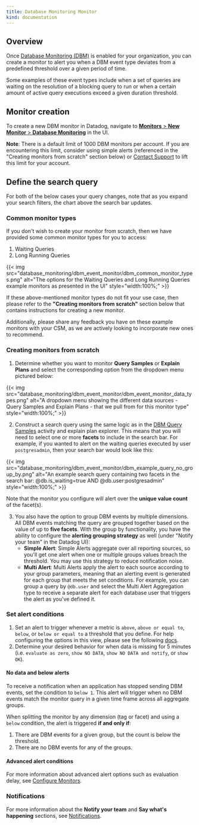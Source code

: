 ```yaml
---
title: Database Monitoring Monitor
kind: documentation
---
```



## Overview

Once [Database Monitoring (DBM)][1] is enabled for your organization, you can create a monitor to alert you when a DBM event type deviates from a predefined threshold over a given period of time.

Some examples of these event types include when a set of queries are waiting on the resolution of a blocking query to run or when a certain amount of active query executions exceed a given duration threshold.

## Monitor creation

To create a new DBM monitor in Datadog, navigate to [**Monitors** > **New Monitor** > **Database Monitoring**][2] in the UI.

<div class="alert alert-info"><strong>Note</strong>: There is a default limit of 1000 DBM monitors per account. If you are encountering this limit, consider using simple alerts (referenced in the "Creating monitors from scratch" section below) or <a href="/help/">Contact Support</a> to lift this limit for your account.</div>

## Define the search query

For both of the below cases your query changes, note that as you expand your search filters, the chart above the search bar updates.

### Common monitor types

If you don't wish to create your monitor from scratch, then we have provided some common monitor types for you to access:
1. Waiting Queries
2. Long Running Queries

{{< img src="database_monitoring/dbm_event_monitor/dbm_common_monitor_types.png" alt="The options for the Waiting Queries and Long Running Queries example monitors as presented in the UI" style="width:100%;" >}}

If these above-mentioned monitor types do not fit your use case, then please refer to the **"Creating monitors from scratch"** section below that contains instructions for creating a new monitor. 

Additionally, please share any feedback you have on these example monitors with your CSM, as we are actively looking to incorporate new ones to recommend.

### Creating monitors from scratch

1. Determine whether you want to monitor **Query Samples** or **Explain Plans** and select the corresponding option from the dropdown menu pictured below:

{{< img src="database_monitoring/dbm_event_monitor/dbm_event_monitor_data_types.png" alt="A dropdown menu showing the different data sources - Query Samples and Explain Plans - that we pull from for this monitor type" style="width:100%;" >}}

2. Construct a search query using the same logic as in the <a href="https://docs.datadoghq.com/database_monitoring/query_samples/">DBM Query Samples</a> activity and explain plan explorer. This means that you will need to select one or more **facets** to include in the search bar. For example, if you wanted to alert on the waiting queries executed by user `postgresadmin`, then your search bar would look like this:

{{< img src="database_monitoring/dbm_event_monitor/dbm_example_query_no_group_by.png" alt="An example search query containing two facets in the search bar: @db.is_waiting=true AND @db.user:postgresadmin" style="width:100%;" >}}

Note that the monitor you configure will alert over the **unique value count** of the facet(s).

3. You also have the option to group DBM events by multiple dimensions. All DBM events matching the query are grouped together based on the value of up to **five facets**. With the group by functionality, you have the ability to configure the **alerting grouping strategy** as well (under "Notify your team" in the Datadog UI):
    * **Simple Alert**: Simple Alerts aggregate over all reporting sources, so you'll get one alert when one or multiple groups values breach the threshold. You may use this strategy to reduce notification noise.
    * **Multi Alert**: Multi Alerts apply the alert to each source according to your group parameters, meaning that an alerting event is generated for each group that meets the set conditions. For example, you can group a query by `@db.user` and select the Multi Alert Aggregation type to receive a separate alert for each database user that triggers the alert as you've defined it.

### Set alert conditions

1. Set an alert to trigger whenever a metric is `above`, `above or equal to`, `below`, or `below or equal to` a threshold that you define. For help configuring the options in this view, please see the following <a href="https://docs.datadoghq.com/monitors/configuration/?tab=thresholdalert#thresholds">docs</a>.
2. Determine your desired behavior for when data is missing for 5 minutes (i.e. `evaluate as zero`, `show NO DATA`, `show NO DATA and notify`, or `show OK`).

#### No data and below alerts

To receive a notification when an application has stopped sending DBM events, set the condition to `below 1`. This alert will trigger when no DBM events match the monitor query in a given time frame across all aggregate groups.

When splitting the monitor by any dimension (tag or facet) and using a `below` condition, the alert is triggered **if and only if**:
1. There are DBM events for a given group, but the count is below the threshold.
2. There are no DBM events for any of the groups.

#### Advanced alert conditions

For more information about advanced alert options such as evaluation delay, see [Configure Monitors][3].

### Notifications
For more information about the **Notify your team** and **Say what's happening** sections, see [Notifications][4].

[1]: /database_monitoring/
[2]: https://app.datadoghq.com/monitors/create/databases
[3]: /monitors/create/configuration/#advanced-alert-conditions
[4]: /monitors/notify/